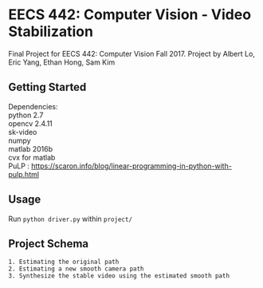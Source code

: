 # EECS 442: Computer Vision - Video Stabilization
Final Project for EECS 442: Computer Vision Fall 2017. Project by Albert Lo, Eric Yang, Ethan Hong, Sam Kim

## Getting Started
Dependencies: <br/>
python 2.7 <br/>
opencv 2.4.11 <br/>
sk-video <br/>
numpy <br/>
matlab 2016b <br/>
cvx for matlab <br/>
PuLP : https://scaron.info/blog/linear-programming-in-python-with-pulp.html <br/>
## Usage
Run `python driver.py` within `project/`

## Project Schema
    1. Estimating the original path
    2. Estimating a new smooth camera path
    3. Synthesize the stable video using the estimated smooth path

